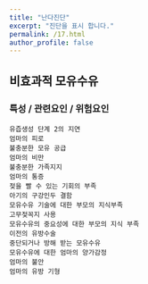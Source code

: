```yaml
---
title: "난다진단"
excerpt: "진단을 표시 합니다."
permalink: /17.html
author_profile: false
---
```

## 비효과적 모유수유


### 특성 / 관련요인 / 위험요인

>                
    
    유즙생성 단계 2의 지연
    엄마의 피로
    불충분한 모유 공급
    엄마의 비만
    불충분한 가족지지
    엄마의 통증
    젖을 빨 수 있는 기회의 부족
    아기의 구강인두 결함
    모유수유 기술에 대한 부모의 지식부족
    고무젖꼭지 사용
    모유수유의 중요성에 대한 부모의 지식 부족
    이전의 유방수술
    중단되거나 방해 받는 모유수유
    모유수유에 대한 엄마의 양가감정
    엄마의 불안
    엄마의 유방 기형
